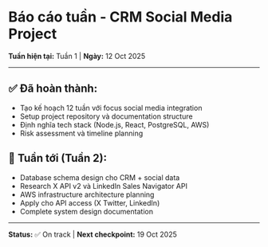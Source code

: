 # Báo cáo tuần - CRM Social Media Project

**Tuần hiện tại:** Tuần 1 | **Ngày:** 12 Oct 2025

---

## ✅ **Đã hoàn thành:**
- Tạo kế hoạch 12 tuần với focus social media integration 
- Setup project repository và documentation structure
- Định nghĩa tech stack (Node.js, React, PostgreSQL, AWS)
- Risk assessment và timeline planning

## 🎯 **Tuần tới (Tuần 2):**
- Database schema design cho CRM + social data
- Research X API v2 và LinkedIn Sales Navigator API 
- AWS infrastructure architecture planning
- Apply cho API access (X Twitter, LinkedIn)
- Complete system design documentation

---

**Status:** ✅ On track | **Next checkpoint:** 19 Oct 2025